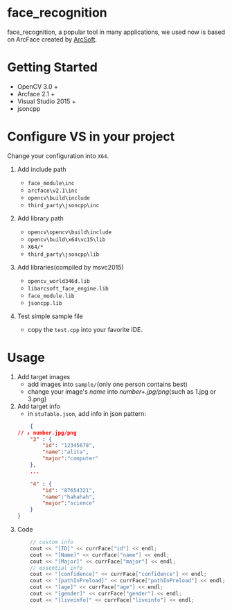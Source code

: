# face_recognition
face_recognition, a popular tool in many applications, we used now is based on ArcFace created by [ArcSoft](https://www.arcsoft.com.cn/). 

# Getting Started
- OpenCV 3.0 +
- Arcface 2.1 +
- Visual Studio 2015 +
- jsoncpp 

# Configure VS in your project
Change your configuration into `X64`.

1. Add include path
    - `face_module\inc`
    - `arcface\v2.1\inc`
    - `opencv\build\include`
    - `third_party\jsoncpp\inc`
  
2. Add library path
    - `opencv\opencv\build\include`
    - `opencv\build\x64\vc15\lib`
    - `X64/*`
    - `third_party\jsoncpp\lib`
  
3. Add libraries(compiled by msvc2015)
    - `opencv_world346d.lib`
    - `libarcsoft_face_engine.lib`
    - `face_module.lib`
    - `jsoncpp.lib`

3. Test simple sample file
    - copy the `test.cpp` into your favorite IDE.

# Usage
1. Add target images
    - add images into `sample/`(only one person contains best)
    - change your image's *name* into *number+.jpg/png*(such as 1.jpg or 3.png)
2. Add target info
    - in `stuTable.json`, add info in json pattern:
    ``` json
        {
    // ↓ number.jpg/png  
        "3" : {
            "id": "12345678",
            "name":"alita",
            "major":"computer"
        },
        ...

        "4" : {
            "id": "87654321",
            "name":"hahahah",
            "major":"science"
        }
    }
    ```
3. Code
    ``` C++
        // custom info 
        cout << "[ID]" << currFace["id"] << endl;
        cout << "[Name]" << currFace["name"] << endl;
        cout << "[Major]" << currFace["major"] << endl;
        // essential info
        cout << "[confidence]" << currFace["confidence"] << endl;
        cout << "[pathInPreload]" << currFace["pathInPreload"] << endl;
        cout << "[age]" << currFace["age"] << endl;
        cout << "[gender]" << currFace["gender"] << endl;
        cout << "[liveinfo]" << currFace["liveinfo"] << endl;
    ```